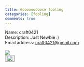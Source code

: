 ```yaml
---
title: Gooooooooose fooling
categories: [fooling]
comments: true
---
```


Name: craft0421
<br>
Description: Just Newbie :)
<br>
Email address: craft0421@gmail.com
<br><br>
<img src="https://craft0421.github.io/assets/img/goose.jpg">
<br>
</button>
<button type="button" class="btm_image" id="img_btn" onClick="location.href='https://heroesofthestorm.com/ko-kr/'"><img src="https://craft0421.github.io/assets/img/favicon.ico"></button>
